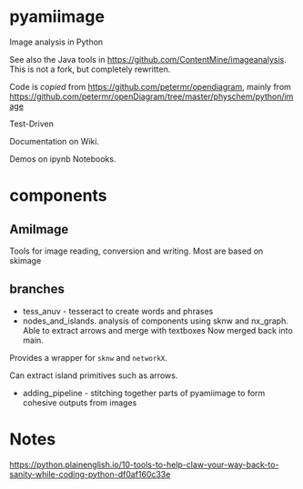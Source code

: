 # pyamiimage
Image analysis in Python

See also the Java tools in https://github.com/ContentMine/imageanalysis. This is not a fork, but completely rewritten.

Code is *copied* from https://github.com/petermr/opendiagram, mainly from https://github.com/petermr/openDiagram/tree/master/physchem/python/image

Test-Driven

Documentation on Wiki.

Demos on ipynb Notebooks.

# components

## AmiImage

Tools for image reading, conversion and writing. Most are based on skimage

## branches

* tess_anuv - tesseract to create words and phrases
* nodes_and_islands. analysis of components using sknw and nx_graph. Able to extract arrows and merge with textboxes
Now merged back into main.

Provides a wrapper for `sknw` and `networkX`.

Can extract island primitives such as arrows.


* adding_pipeline - stitching together parts of pyamiimage to form cohesive outputs from images

# Notes
https://python.plainenglish.io/10-tools-to-help-claw-your-way-back-to-sanity-while-coding-python-df0af160c33e
